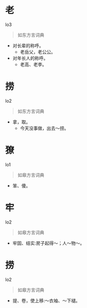 # 老
lo3
> 如东方言词典
- 对长辈的称呼。
  - 老岳父，老公公。
- 对年长人的称呼。
  - 老高、老李。

# 捞
lo2
> 如东方言词典
- 拿，取。
  - 今天没事做，出去～捞。

# 獠
lo1
> 如皋方言词典
- 笨、傻。

# 牢
lo2
> 如皋方言词典
- 牢固、结实:房子起得～；人～物～。

# 捞
lo2
> 如皋方言词典
- 提、卷，使上移:～衣袖、～下褪。
